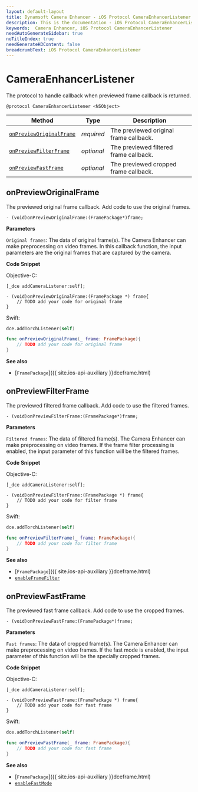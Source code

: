 ```yaml
---
layout: default-layout
title: Dynamsoft Camera Enhancer - iOS Protocol CameraEnhancerListener
description: This is the documentation - iOS Protocol CameraEnhancerListener page of Dynamsoft Camera Enhancer.
keywords:  Camera Enhancer, iOS Protocol CameraEnhancerListener
needAutoGenerateSidebar: true
noTitleIndex: true
needGenerateH3Content: false
breadcrumbText: iOS Protocol CameraEnhancerListener
---
```


# CameraEnhancerListener

The protocol to handle callback when previewed frame callback is returned.

```objc
@protocol CameraEnhancerListener <NSObject>
```

| Method | Type | Description |
| ------ | ---- | ----------- |
| [`onPreviewOriginalFrame`](#onrrevieworiginalframe) | *required* | The previewed original frame callback. |
| [`onPreviewFilterFrame`](#onpreviewfilterframe) | *optional* | The previewed filtered frame callback. |
| [`onPreviewFastFrame`](#onpreviewfastframe) | *optional* | The previewed cropped frame callback. |

## onPreviewOriginalFrame

The previewed original frame callback. Add code to use the original frames.

```objc
- (void)onPreviewOriginalFrame:(FramePackage*)frame;
```

**Parameters**

`Original frames`: The data of original frame(s). The Camera Enhancer can make preprocessing on video frames. In this callback function, the input parameters are the original frames that are captured by the camera.

**Code Snippet**

Objective-C:

```objc
[_dce addCameraListener:self];

- (void)onPreviewOriginalFrame:(FramePackage *) frame{
    // TODO add your code for original frame
}
```

Swift:

```swift
dce.addTorchListener(self)

func onPreviewOriginalFrame(_ frame: FramePackage){
    // TODO add your code for original frame
}
```

**See also**

- [`FramePackage`]({{ site.ios-api-auxiliary }}dceframe.html)

## onPreviewFilterFrame

The previewed filtered frame callback. Add code to use the filtered frames.

```objc
- (void)onPreviewFilterFrame:(FramePackage*)frame;
```

**Parameters**

`Filtered frames`: The data of filtered frame(s). The Camera Enhancer can make preprocessing on video frames. If the frame filter processing is enabled, the input parameter of this function will be the filtered frames.

**Code Snippet**

Objective-C:

```objc
[_dce addCameraListener:self];

- (void)onPreviewFilterFrame:(FramePackage *) frame{
    // TODO add your code for filter frame
}
```

Swift:

```swift
dce.addTorchListener(self)

func onPreviewFilterFrame(_ frame: FramePackage){
    // TODO add your code for filter frame
}
```

**See also**

- [`FramePackage`]({{ site.ios-api-auxiliary }}dceframe.html)
- [`enableFrameFilter`]({{site.ios-api}}preprocess.html#enableframefilter)

## onPreviewFastFrame

The previewed fast frame callback. Add code to use the cropped frames.

```objc
- (void)onPreviewFastFrame:(FramePackage*)frame;
```

**Parameters**

`Fast frames`: The data of cropped frame(s). The Camera Enhancer can make preprocessing on video frames. If the fast mode is enabled, the input parameter of this function will be the specially cropped frames.

**Code Snippet**

Objective-C:

```objc
[_dce addCameraListener:self];

- (void)onPreviewFastFrame:(FramePackage *) frame{
    // TODO add your code for fast frame
}
```

Swift:

```swift
dce.addTorchListener(self)

func onPreviewFastFrame(_ frame: FramePackage){
    // TODO add your code for fast frame
}
```

**See also**

- [`FramePackage`]({{ site.ios-api-auxiliary }}dceframe.html)
- [`enableFastMode`]({{site.ios-api}}preprocess.html#enablefastmode)
